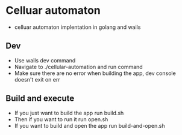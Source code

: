 # Celluar automaton
- celluar automaton implentation in golang and wails

## Dev
- Use wails dev command
- Navigate to ./cellular-automation and run command
- Make sure there are no error when building the app, dev console doesn't exit on err

## Build and execute
- If you just want to build the app run build.sh
- Then if you want to run it run open.sh
- If you want to build and open the app run build-and-open.sh